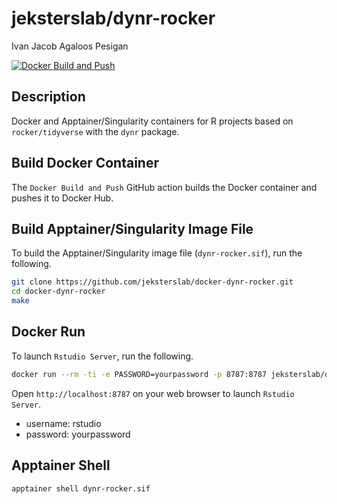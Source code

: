 jeksterslab/dynr-rocker
=======================
Ivan Jacob Agaloos Pesigan

<!-- badges: start -->
[![Docker Build and Push](https://github.com/jeksterslab/docker-dynr-rocker/actions/workflows/docker-build-push.yml/badge.svg)](https://github.com/jeksterslab/docker-dynr-rocker/actions/workflows/docker-build-push.yml)
<!-- badges: end -->

## Description

Docker and Apptainer/Singularity containers for R projects based on `rocker/tidyverse` with the `dynr` package.

## Build Docker Container

The `Docker Build and Push` GitHub action builds the Docker container and pushes it to Docker Hub.

## Build Apptainer/Singularity Image File

To build the Apptainer/Singularity image file (`dynr-rocker.sif`),
run the following.

```bash
git clone https://github.com/jeksterslab/docker-dynr-rocker.git
cd docker-dynr-rocker
make
```

## Docker Run

To launch `Rstudio Server`, run the following.

```bash
docker run --rm -ti -e PASSWORD=yourpassword -p 8787:8787 jeksterslab/dynr-rocker
```

Open `http://localhost:8787` on your web browser to launch `Rstudio Server`.

- username: rstudio
- password: yourpassword

## Apptainer Shell

```bash
apptainer shell dynr-rocker.sif
```
